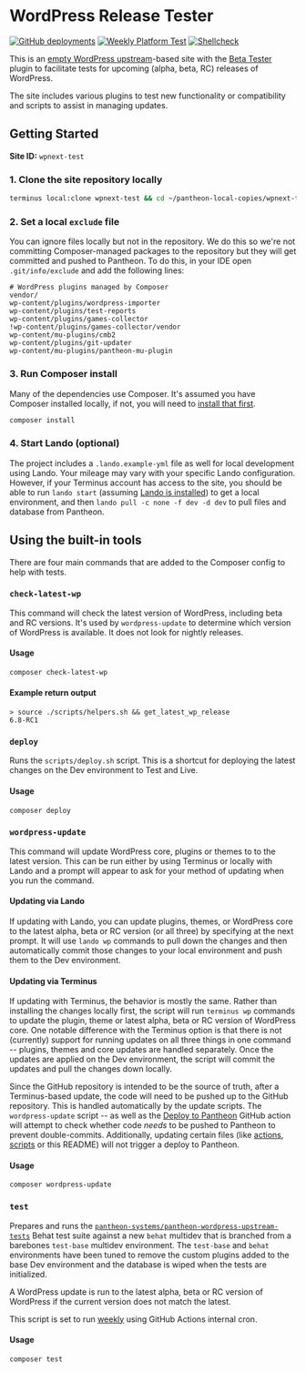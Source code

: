 # WordPress Release Tester

[![GitHub deployments](https://img.shields.io/github/deployments/jazzsequence/wpnext-test/dev?logo=pantheon&logoColor=yellow&label=deployment&labelColor=black)](https://dev-wpnext-test.pantheonsite.io)
[![Weekly Platform Test](https://github.com/jazzsequence/wpnext-test/actions/workflows/weekly-platform-test.yml/badge.svg)](https://github.com/jazzsequence/wpnext-test/actions/workflows/weekly-platform-test.yml)
[![Shellcheck](https://github.com/jazzsequence/wpnext-test/actions/workflows/shellcheck.yml/badge.svg)](https://github.com/jazzsequence/wpnext-test/actions/workflows/shellcheck.yml)

This is an [empty WordPress upstream](https://github.com/pantheon-systems/empty-wp)-based site with the [Beta Tester](https://wordpress.org/plugins/wordpress-beta-tester/) plugin to facilitate tests for upcoming (alpha, beta, RC) releases of WordPress.

The site includes various plugins to test new functionality or compatibility and scripts to assist in managing updates.

## Getting Started

**Site ID:** `wpnext-test`

### 1. Clone the site repository locally

```bash
terminus local:clone wpnext-test && cd ~/pantheon-local-copies/wpnext-test
```

### 2. Set a local `exclude` file

You can ignore files locally but not in the repository. We do this so we're not committing Composer-managed packages to the repository but they will get committed and pushed to Pantheon. To do this, in your IDE open `.git/info/exclude` and add the following lines:

```
# WordPress plugins managed by Composer
vendor/
wp-content/plugins/wordpress-importer
wp-content/plugins/test-reports
wp-content/plugins/games-collector
!wp-content/plugins/games-collector/vendor
wp-content/mu-plugins/cmb2
wp-content/plugins/git-updater
wp-content/mu-plugins/pantheon-mu-plugin
```

### 3. Run Composer install

Many of the dependencies use Composer. It's assumed you have Composer installed locally, if not, you will need to [install that first](https://getcomposer.org/doc/00-intro.md#installation-linux-unix-macos).

```bash
composer install
```

### 4. Start Lando (optional)

The project includes a `.lando.example-yml` file as well for local development using Lando. Your mileage may vary with your specific Lando configuration. However, if your Terminus account has access to the site, you should be able to run `lando start` (assuming [Lando is installed](https://lando.dev/download/)) to get a local environment, and then `lando pull -c none -f dev -d dev` to pull files and database from Pantheon.

## Using the built-in tools

There are four main commands that are added to the Composer config to help with tests.

### `check-latest-wp`

This command will check the latest version of WordPress, including beta and RC versions. It's used by `wordpress-update` to determine which version of WordPress is available. It does not look for nightly releases.

#### Usage
```bash
composer check-latest-wp
```

#### Example return output
```
> source ./scripts/helpers.sh && get_latest_wp_release
6.8-RC1
```

### `deploy`

Runs the `scripts/deploy.sh` script. This is a shortcut for deploying the latest changes on the Dev environment to Test and Live.

#### Usage
```bash
composer deploy
```

### `wordpress-update`

This command will update WordPress core, plugins or themes to to the latest version. This can be run either by using Terminus or locally with Lando and a prompt will appear to ask for your method of updating when you run the command.

#### Updating via Lando

If updating with Lando, you can update plugins, themes, or WordPress core to the latest alpha, beta or RC version (or all three) by specifying at the next prompt. It will use `lando wp` commands to pull down the changes and then automatically commit those changes to your local environment and push them to the Dev environment.

#### Updating via Terminus

If updating with Terminus, the behavior is mostly the same. Rather than installing the changes locally first, the script will run `terminus wp` commands to update the plugin, theme or latest alpha, beta or RC version of WordPress core. One notable difference with the Terminus option is that there is not (currently) support for running updates on all three things in one command -- plugins, themes and core updates are handled separately. Once the updates are applied on the Dev environment, the script will commit the updates and pull the changes down locally.

Since the GitHub repository is intended to be the source of truth, after a Terminus-based update, the code will need to be pushed up to the GitHub repository. This is handled automatically by the update scripts. The `wordpress-update` script -- as well as the [Deploy to Pantheon](https://github.com/jazzsequence/wpnext-test/actions/workflows/deploy-to-pantheon.yml) GitHub action will attempt to check whether code _needs_ to be pushed to Pantheon to prevent double-commits. Additionally, updating certain files (like [actions](https://github.com/jazzsequence/wpnext-test/tree/main/.github/workflows), [scripts](https://github.com/jazzsequence/wpnext-test/tree/main/scripts) or this README) will not trigger a deploy to Pantheon.

#### Usage
```bash
composer wordpress-update
```

### `test`

Prepares and runs the [`pantheon-systems/pantheon-wordpress-upstream-tests`](https://github.com/pantheon-systems/pantheon-wordpress-upstream-tests) Behat test suite against a new `behat` multidev that is branched from a barebones `test-base` multidev environment. The `test-base` and `behat` environments have been tuned to remove the custom plugins added to the base Dev environment and the database is wiped when the tests are initialized.

A WordPress update is run to the latest alpha, beta or RC version of WordPress if the current version does not match the latest.

This script is set to run [weekly](https://github.com/jazzsequence/wpnext-test/actions/workflows/weekly-platform-test.yml) using GitHub Actions internal cron.

#### Usage
```bash
composer test
```

